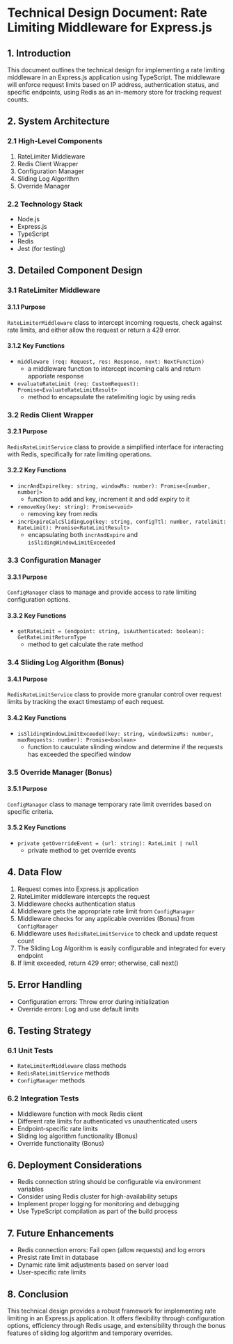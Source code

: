 # Technical Design Document: Rate Limiting Middleware for Express.js

## 1. Introduction

This document outlines the technical design for implementing a rate limiting middleware in an Express.js application using TypeScript. The middleware will enforce request limits based on IP address, authentication status, and specific endpoints, using Redis as an in-memory store for tracking request counts.

## 2. System Architecture

### 2.1 High-Level Components

1. RateLimiter Middleware
2. Redis Client Wrapper
3. Configuration Manager
4. Sliding Log Algorithm
5. Override Manager

### 2.2 Technology Stack

- Node.js
- Express.js
- TypeScript
- Redis
- Jest (for testing)

## 3. Detailed Component Design


### 3.1 RateLimiter Middleware

#### 3.1.1 Purpose
`RateLimiterMiddleware` class to intercept incoming requests, check against rate limits, and either allow the request or return a 429 error.

#### 3.1.2 Key Functions
- `middleware (req: Request, res: Response, next: NextFunction)` 
  - a middleware function to intercept incoming calls and return apporiate response
- `evaluateRateLimit (req: CustomRequest): Promise<EvaluateRateLimitResult>` 
  - method to encapsulate the ratelimiting logic by using redis


### 3.2 Redis Client Wrapper

#### 3.2.1 Purpose
`RedisRateLimitService` class to provide a simplified interface for interacting with Redis, specifically for rate limiting operations.

#### 3.2.2 Key Functions
- `incrAndExpire(key: string, windowMs: number): Promise<[number, number]>` 
  - function to add and key, increment it and add expiry to it
- `removeKey(key: string): Promise<void>`
  - removing key from redis
- `incrExpireCalcSlidingLog(key: string, configTtl: number, ratelimit: RateLimit): Promise<RateLimitResult>`
  - encapsulating both `incrAndExpire` and `isSlidingWindowLimitExceeded`


### 3.3 Configuration Manager

#### 3.3.1 Purpose
`ConfigManager` class to manage and provide access to rate limiting configuration options.

#### 3.3.2 Key Functions
- `getRateLimit = (endpoint: string, isAuthenticated: boolean): GetRateLimitReturnType`
  - method to get calculate the rate method


### 3.4 Sliding Log Algorithm (Bonus)

#### 3.4.1 Purpose
`RedisRateLimitService` class to provide more granular control over request limits by tracking the exact timestamp of each request.

#### 3.4.2 Key Functions
- `isSlidingWindowLimitExceeded(key: string, windowSizeMs: number, maxRequests: number): Promise<boolean>`
  - function to cauculate slinding window and determine if the requests has exceeded the specified window


### 3.5 Override Manager (Bonus)

#### 3.5.1 Purpose
`ConfigManager` class to manage temporary rate limit overrides based on specific criteria.

#### 3.5.2 Key Functions
- `private getOverrideEvent = (url: string): RateLimit | null`
  - private method to get override events


## 4. Data Flow

1. Request comes into Express.js application
2. RateLimiter middleware intercepts the request
3. Middleware checks authentication status
4. Middleware gets the appropriate rate limit from `ConfigManager`
5. Middleware checks for any applicable overrides (Bonus) from `ConfigManager`
6. Middleware uses `RedisRateLimitService` to check and update request count
7. The Sliding Log Algorithm is easily configurable and integrated for every endpoint
8. If limit exceeded, return 429 error; otherwise, call next()

## 5. Error Handling

- Configuration errors: Throw error during initialization
- Override errors: Log and use default limits

## 6. Testing Strategy

### 6.1 Unit Tests
- `RateLimiterMiddleware` class methods
- `RedisRateLimitService` methods
- `ConfigManager` methods

### 6.2 Integration Tests
- Middleware function with mock Redis client
- Different rate limits for authenticated vs unauthenticated users
- Endpoint-specific rate limits
- Sliding log algorithm functionality (Bonus)
- Override functionality (Bonus)

## 6. Deployment Considerations

- Redis connection string should be configurable via environment variables
- Consider using Redis cluster for high-availability setups
- Implement proper logging for monitoring and debugging
- Use TypeScript compilation as part of the build process

## 7. Future Enhancements

- Redis connection errors: Fail open (allow requests) and log errors
- Presist rate limit in database
- Dynamic rate limit adjustments based on server load
- User-specific rate limits

## 8. Conclusion

This technical design provides a robust framework for implementing rate limiting in an Express.js application. It offers flexibility through configuration options, efficiency through Redis usage, and extensibility through the bonus features of sliding log algorithm and temporary overrides.